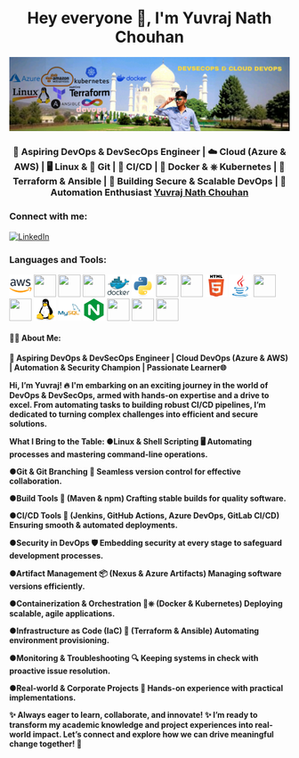 <h1 align="center"> Hey everyone 👋, I'm Yuvraj Nath Chouhan </h1>

<div align="center">
  <img src="https://github.com/yuvraj9365/yuvraj9365/blob/main/banner.jpg" alt="yuvraj">
</div>
<h3 align="center">🚀 Aspiring DevOps & DevSecOps Engineer | ☁️ Cloud (Azure & AWS) | 🖥️ Linux & 🔀 Git | 🚄 CI/CD | 🐳 Docker & ⎈ Kubernetes | 📜 Terraform & Ansible | 🔐 Building Secure & Scalable DevOps | 🔧 Automation Enthusiast  <a href="https://www.linkedin.com/in/yuvraj9365" target="_blank">Yuvraj Nath Chouhan</a></h3>
<h3 align="left">Connect with me:</h3>
<p align="left">
  <a href="https://www.linkedin.com/in/yuvraj9365/" target="blank"><img align="center" src="https://raw.githubusercontent.com/rahuldkjain/github-profile-readme-generator/master/src/images/icons/Social/linked-in-alt.svg" alt="LinkedIn" height="30" width="40" /></a>
</p>
<h3 align="left">Languages and Tools:</h3>
<p align="left">
  <img src="https://raw.githubusercontent.com/devicons/devicon/master/icons/amazonwebservices/amazonwebservices-original-wordmark.svg" width="40" height="40"/>
  <img src="https://www.vectorlogo.zone/logos/microsoft_azure/microsoft_azure-icon.svg" width="40" height="40"/>
  <img src="https://www.vectorlogo.zone/logos/gnu_bash/gnu_bash-icon.svg" width="40" height="40"/>
  <img src="https://www.vectorlogo.zone/logos/circleci/circleci-icon.svg" width="40" height="40"/>
  <img src="https://raw.githubusercontent.com/devicons/devicon/master/icons/docker/docker-original-wordmark.svg" width="40" height="40"/>
  <img src="https://raw.githubusercontent.com/devicons/devicon/master/icons/python/python-original.svg" width="40" height="40"/>
  <img src="https://www.vectorlogo.zone/logos/git-scm/git-scm-icon.svg" width="40" height="40"/>
  <img src="https://www.vectorlogo.zone/logos/grafana/grafana-icon.svg" width="40" height="40"/>
  <img src="https://raw.githubusercontent.com/devicons/devicon/master/icons/html5/html5-original-wordmark.svg" width="40" height="40"/>
  <img src="https://raw.githubusercontent.com/devicons/devicon/master/icons/java/java-original.svg" width="40" height="40"/>
  <img src="https://www.vectorlogo.zone/logos/jenkins/jenkins-icon.svg" width="40" height="40"/>
  <img src="https://www.vectorlogo.zone/logos/kubernetes/kubernetes-icon.svg" width="40" height="40"/>
  <img src="https://raw.githubusercontent.com/devicons/devicon/master/icons/linux/linux-original.svg" width="40" height="40"/>
  <img src="https://raw.githubusercontent.com/devicons/devicon/master/icons/mysql/mysql-original-wordmark.svg" width="40" height="40"/>
  <img src="https://raw.githubusercontent.com/devicons/devicon/master/icons/nginx/nginx-original.svg" width="40" height="40"/>
  <img src="https://www.vectorlogo.zone/logos/getpostman/getpostman-icon.svg" width="40" height="40"/>
  <img src="https://raw.githubusercontent.com/detain/svg-logos/780f25886640cef088af994181646db2f6b1a3f8/svg/selenium-logo.svg" width="40" height="40"/>
  <img src="https://www.vectorlogo.zone/logos/springio/springio-icon.svg" width="40" height="40"/>
</p>
<h4 align="left"><b>👨‍💼 About Me:<b></h3>
🚀 Aspiring DevOps & DevSecOps Engineer | Cloud DevOps (Azure & AWS) | Automation & Security Champion | Passionate Learner🌐

Hi, I’m Yuvraj! 🔥 I'm embarking on an exciting journey in the world of DevOps & DevSecOps, armed with hands-on expertise and a drive to excel. From automating tasks to building robust CI/CD pipelines, I’m dedicated to turning complex challenges into efficient and secure solutions.

What I Bring to the Table:
●Linux & Shell Scripting 🖥️ Automating processes and mastering command-line operations.

●Git & Git Branching 🔀 Seamless version control for effective collaboration.

●Build Tools 🔧 (Maven & npm) Crafting stable builds for quality software.

●CI/CD Tools 🚄 (Jenkins, GitHub Actions, Azure DevOps, GitLab CI/CD) Ensuring smooth & automated deployments.

●Security in DevOps 🛡️ Embedding security at every stage to safeguard development processes.

●Artifact Management 📦 (Nexus & Azure Artifacts) Managing software versions efficiently.

●Containerization & Orchestration 🐳⎈ (Docker & Kubernetes) Deploying scalable, agile applications.

●Infrastructure as Code (IaC) 📜 (Terraform & Ansible) Automating environment provisioning.

●Monitoring & Troubleshooting 🔍 Keeping systems in check with proactive issue resolution.

●Real-world & Corporate Projects 🌟 Hands-on experience with practical implementations.

✨ Always eager to learn, collaborate, and innovate! ✨ I’m ready to transform my academic knowledge and project experiences into real-world impact. Let’s connect and explore how we can drive meaningful change together! 🤝
<!--
**yuvraj9365/yuvraj9365** is a ✨ _special_ ✨ repository because its `README.md` (this file) appears on your GitHub profile.

Here are some ideas to get you started:

- 🔭 I’m currently working on ...
- 🌱 I’m currently learning ...
- 👯 I’m looking to collaborate on ...
- 🤔 I’m looking for help with ...
- 💬 Ask me about ...
- 📫 How to reach me: ...
- 😄 Pronouns: ...
- ⚡ Fun fact: ...
-->
